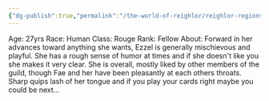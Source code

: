 ```yaml
---
{"dg-publish":true,"permalink":"/the-world-of-reighlor/reighlor-regions/kingdom-of-leloria/joleria/guilds-of-joleria/conquest-of-glory-cog/other-cog-members/ezzel-yemoore/"}
---
```


Age: 27yrs 
Race: Human 
Class: Rouge 
Rank: Fellow 
About: 
Forward in her advances toward anything she wants, Ezzel is generally mischievous and playful. She has a rough sense of humor at times and if she doesn't like you she makes it very clear. She is overall, mostly liked by other members of the guild, though Fae and her have been pleasantly at each others throats. Sharp quips lash of her tongue and if you play your cards right maybe you could be next...